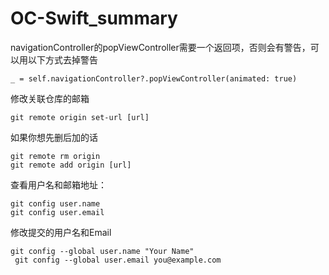 # OC-Swift_summary
navigationController的popViewController需要一个返回项，否则会有警告，可以用以下方式去掉警告
```
_ = self.navigationController?.popViewController(animated: true)
```
修改关联仓库的邮箱
```
git remote origin set-url [url]
```
如果你想先删后加的话
```
git remote rm origin
git remote add origin [url]
```
查看用户名和邮箱地址：
```
git config user.name
git config user.email
```
修改提交的用户名和Email
```
git config --global user.name "Your Name"  
 git config --global user.email you@example.com
```